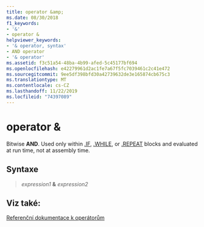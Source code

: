 ```yaml
---
title: operator &amp;
ms.date: 08/30/2018
f1_keywords:
- '&'
- operator &
helpviewer_keywords:
- '& operator, syntax'
- AND operator
- '& operator'
ms.assetid: f3c51a54-48ba-4b99-afed-5c45177bf694
ms.openlocfilehash: e42279961d2ac1fe7a67f5fc7039461c2c41e472
ms.sourcegitcommit: 9ee5df398bfd30a42739632de3e165874cb675c3
ms.translationtype: MT
ms.contentlocale: cs-CZ
ms.lasthandoff: 11/22/2019
ms.locfileid: "74397089"
---
```

# <a name="operator-amp"></a>operator &amp;

Bitwise **AND**. Used only within [.IF](../../assembler/masm/dot-if.md), [.WHILE](../../assembler/masm/dot-while.md), or [.REPEAT](../../assembler/masm/dot-repeat.md) blocks and evaluated at run time, not at assembly time.

## <a name="syntax"></a>Syntaxe

> *expression1* **&** *expression2*

## <a name="see-also"></a>Viz také:

[Referenční dokumentace k operátorům](../../assembler/masm/operators-reference.md)
